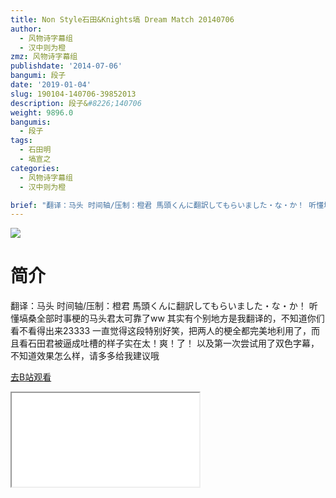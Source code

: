 ```yaml
---
title: Non Style石田&Knights塙 Dream Match 20140706
author:
  - 风物诗字幕组
  - 汉中则为橙
zmz: 风物诗字幕组
publishdate: '2014-07-06'
bangumi: 段子
date: '2019-01-04'
slug: 190104-140706-39852013
description: 段子&#8226;140706
weight: 9896.0
bangumis:
  - 段子
tags:
  - 石田明
  - 塙宣之
categories:
  - 风物诗字幕组
  - 汉中则为橙

brief: "翻译：马头 时间轴/压制：橙君 馬頭くんに翻訳してもらいました・な・か！ 听懂塙桑全部时事梗的马头君太可靠了ww 其实有个别地方是我翻译的，不知道你们看不看得出来23333 一直觉得这段特别好笑，把两人的梗全都完美地利用了，而且看石田君被逼成吐槽的样子实在太！爽！了！ 以及第一次尝试用了双色字幕，不知道效果怎么样，请多多给我建议哦"
---
```

![](https://i.imgur.com/6i9k8R5.jpg)
# 简介  
翻译：马头 时间轴/压制：橙君
馬頭くんに翻訳してもらいました・な・か！
听懂塙桑全部时事梗的马头君太可靠了ww
其实有个别地方是我翻译的，不知道你们看不看得出来23333
一直觉得这段特别好笑，把两人的梗全都完美地利用了，而且看石田君被逼成吐槽的样子实在太！爽！了！
以及第一次尝试用了双色字幕，不知道效果怎么样，请多多给我建议哦  

[去B站观看](https://www.bilibili.com/video/av39852013/)
<div class ="resp-container"><iframe class="testiframe" src="//player.bilibili.com/player.html?aid=39852013"", scrolling="no", allowfullscreen="true" > </iframe></div> 
